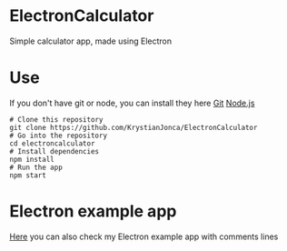 # ElectronCalculator
Simple calculator app, made using Electron
# Use
If you don't have git or node, you can install they here [Git](https://git-scm.com/downloads "Git") [Node.js](https://nodejs.org/en/download/ "Node.js") 

    # Clone this repository
    git clone https://github.com/KrystianJonca/ElectronCalculator
    # Go into the repository
    cd electroncalculator
    # Install dependencies
    npm install
    # Run the app
    npm start

# Electron example app
[Here](https://github.com/KrystianJonca/Nice "Here") you can also check my Electron example app with comments lines
